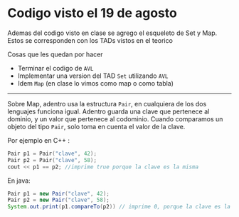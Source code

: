 # Codigo visto el 19 de agosto
Ademas del codigo visto en clase se agrego el esqueleto de Set y Map. Estos se corresponden con los TADs vistos en el teorico

Cosas que les quedan por hacer
- Terminar el codigo de `AVL`
- Implementar una version del TAD `Set` utilizando `AVL`
- Idem `Map` (en clase lo vimos como map o como tabla)

----------------------------------
Sobre Map, adentro usa la estructura `Pair`, en cualquiera de los dos lenguajes funciona igual. Adentro guarda una clave que pertenece al dominio, y un valor que pertenece al codominio. Cuando comparamos un objeto del tipo `Pair`, solo toma en cuenta el valor de la clave. 

Por ejemplo en C++ :
```c++
Pair p1 = Pair("clave", 42);
Pair p2 = Pair("clave", 58);
cout << p1 == p2; //imprime true porque la clave es la misma
```

En java:
```java
Pair p1 = new Pair("clave", 42);
Pair p2 = new Pair("clave", 58);
System.out.print(p1.compareTo(p2)) // imprime 0, porque la clave es la misma
```
